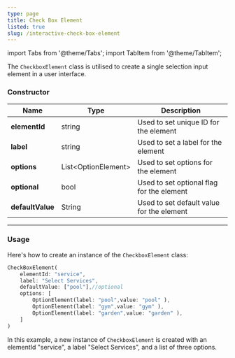 ```yaml
---
type: page
title: Check Box Element
listed: true
slug: /interactive-check-box-element
---
```


import Tabs from '@theme/Tabs';
import TabItem from '@theme/TabItem';

The `CheckboxElement` class is utilised to create a single selection input element in a user interface.

### Constructor

| Name | Type | Description | 
| ---- | --- | ---- | 
| **elementId** | string | Used to set unique ID for the element | 
| **label** | string | Used to set a label for the element |
| **options** | List&lt;OptionElement&gt; | Used to set options for the element |
| **optional** | bool | Used to set optional flag for the element |
| **defaultValue** | String | Used to set default value for the element |

---

### Usage

Here's how to create an instance of the `CheckboxElement` class:

<Tabs>

<TabItem value="Dart" label="Dart">

```dart
CheckBoxElement(
    elementId: "service",
    label: "Select Services",
    defaultValue: ["pool"],//optional
    options: [
        OptionElement(label: "pool",value: "pool" ),
        OptionElement(label: "gym",value: "gym" ),
        OptionElement(label: "garden",value: "garden" ),
    ]
)
```

</TabItem>

</Tabs>



In this example, a new instance of `CheckboxElement` is created with an elementId "service", a label "Select Services", and a list of three options.
